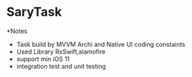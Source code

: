 # SaryTask

*Notes
- Task build by MVVM Archi and Native UI coding constaints
- Used Library RxSwift,alamofire 
- support min iOS 11
- integration test and unit testing 
